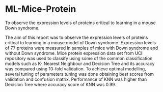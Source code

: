 # ML-Mice-Protein
To observe the expression levels of proteins critical to learning in a mouse Down syndrome.

The aim of this report was to observe the expression levels of proteins critical to learning in a mouse model of Down
syndrome. Expression levels of 77 proteins were measured in samples of mice with Down syndrome and without Down
syndrome. Mice protein expression data set from UCI repository was used to classify using some of the common
classification models such as K- Nearest Neighbour and Decision Tree and its accuracy was compared using 10-fold
validation. To achieve optimal modelling, several tuning of parameters tuning was done obtaining best scores from
validation and confusion matrix. Performance of KNN was higher than Decision Tree where accuracy score of KNN was
0.99.
